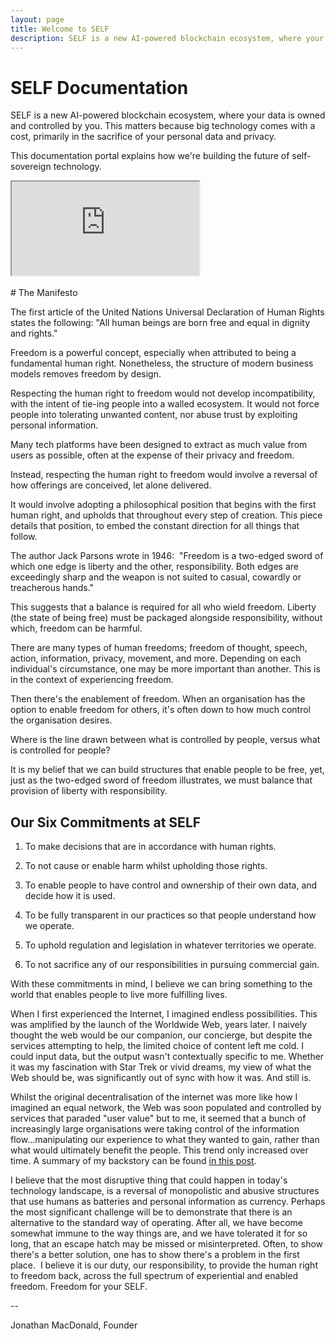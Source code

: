 ```yaml
---
layout: page
title: Welcome to SELF
description: SELF is a new AI-powered blockchain ecosystem, where your data is owned and controlled by you.
---
```


# SELF Documentation

SELF is a new AI-powered blockchain ecosystem, where your data is owned and controlled by you. This matters because big technology comes with a cost, primarily in the sacrifice of your personal data and privacy.

This documentation portal explains how we're building the future of self-sovereign technology.

<div class="video-container">
  <iframe src="https://player.vimeo.com/video/1045222824?title=0&amp;byline=0&amp;portrait=0&amp;badge=0&amp;autopause=0&amp;player_id=0&amp;app_id=58479" 
          allow="autoplay; fullscreen; picture-in-picture; clipboard-write; encrypted-media"
          allowfullscreen></iframe>
</div>
<br />
# The Manifesto

The first article of the United Nations Universal Declaration of Human Rights states the following: "All human beings are born free and equal in dignity and rights."

‍Freedom is a powerful concept, especially when attributed to being a fundamental human right. Nonetheless, the structure of modern business models removes freedom by design.

Respecting the human right to freedom would not develop incompatibility, with the intent of tie-ing people into a walled ecosystem. It would not force people into tolerating unwanted content, nor abuse trust by exploiting personal information.

Many tech platforms have been designed to extract as much value from users as possible, often at the expense of their privacy and freedom.

Instead, respecting the human right to freedom would involve a reversal of how offerings are conceived, let alone delivered.

It would involve adopting a philosophical position that begins with the first human right, and upholds that throughout every step of creation. This piece details that position, to embed the constant direction for all things that follow.

The author Jack Parsons wrote in 1946:
‍
"Freedom is a two-edged sword of which one edge is liberty and the other, responsibility. Both edges are exceedingly sharp and the weapon is not suited to casual, cowardly or treacherous hands."

This suggests that a balance is required for all who wield freedom. Liberty (the state of being free) must be packaged alongside responsibility, without which, freedom can be harmful.

There are many types of human freedoms; freedom of thought, speech, action, information, privacy, movement, and more. Depending on each individual's circumstance, one may be more important than another. This is in the context of experiencing freedom.

Then there's the enablement of freedom. When an organisation has the option to enable freedom for others, it's often down to how much control the organisation desires.

Where is the line drawn between what is controlled by people, versus what is controlled for people?

It is my belief that we can build structures that enable people to be free, yet, just as the two-edged sword of freedom illustrates, we must balance that provision of liberty with responsibility.
‍
## Our Six Commitments at SELF

1. To make decisions that are in accordance with human rights.
‍
2. To not cause or enable harm whilst upholding those rights.

3. To enable people to have control and ownership of their own data, and decide how it is used.

4. To be fully transparent in our practices so that people understand how we operate.

5. To uphold regulation and legislation in whatever territories we operate.
‍
6. To not sacrifice any of our responsibilities in pursuing commercial gain.

With these commitments in mind, I believe we can bring something to the world that enables people to live more fulfilling lives.

When I first experienced the Internet, I imagined endless possibilities. This was amplified by the launch of the Worldwide Web, years later. I naively thought the web would be our companion, our concierge, but despite the services attempting to help, the limited choice of content left me cold. I could input data, but the output wasn't contextually specific to me. Whether it was my fascination with Star Trek or vivid dreams, my view of what the Web should be, was significantly out of sync with how it was. And still is.

Whilst the original decentralisation of the internet was more like how I imagined an equal network, the Web was soon populated and controlled by services that paraded "user value" but to me, it seemed that a bunch of increasingly large organisations were taking control of the information flow...manipulating our experience to what they wanted to gain, rather than what would ultimately benefit the people. This trend only increased over time. A summary of my backstory can be found [in this post](https://www.jonathanmacdonald.com/post/in-pursuit-of-human-freedom).

I believe that the most disruptive thing that could happen in today's technology landscape, is a reversal of monopolistic and abusive structures that use humans as batteries and personal information as currency. Perhaps the most significant challenge will be to demonstrate that there is an alternative to the standard way of operating. After all, we have become somewhat immune to the way things are, and we have tolerated it for so long, that an escape hatch may be missed or misinterpreted. Often, to show there's a better solution, one has to show there's a problem in the first place.
‍
I believe it is our duty, our responsibility, to provide the human right to freedom back, across the full spectrum of experiential and enabled freedom. Freedom for your SELF.

--

Jonathan MacDonald, Founder
